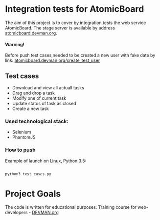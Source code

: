 # Integration tests for AtomicBoard


The aim of this project is to cover by integration tests the web service AtomicBoard. The stage server is available by address 
[atomicboard.devman.org](http://atomicboard.devman.org).

#### Warning!
Before push test cases,needed to be created a new user with fake date by link: [atomicboard.devman.org/create_test_user](http://atomicboard.devman.org/create_test_user/)


## Test cases

  - Download and view all actuall tasks
  - Drag and drop a task
  - Modify one of current task
  - Update status of task as closed
  - Create a new task
 


### Used technological stack:
  - Selenium
  - PhantomJS

### How to push

Example of  launch on Linux, Python 3.5:

```bash

python3 test_cases.py
```



# Project Goals

The code is written for educational purposes. Training course for web-developers - [DEVMAN.org](https://devman.org)
